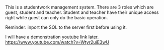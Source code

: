 This is a studentwork management system. There are 3 roles which are guest, student and teacher. Student and teacher have their unique access right while guest can only do the basic operation. 

Reminder: inport the SQL to the server first before using it. 

I will have a demonstration youtube link later.
https://www.youtube.com/watch?v=Wtyr2uiE3wU
